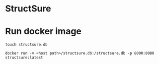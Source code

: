 # StructSure




# Run docker image

`touch structsure.db`

`docker run -v <host path>/structsure.db:/structsure.db -p 8000:8080 structsure:latest`